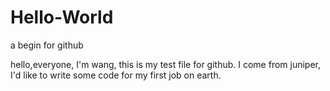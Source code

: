 # Hello-World
a begin for github

hello,everyone,
I'm wang, this is my test file for github.
I come from juniper, I'd like to write some code for my first job on earth.
